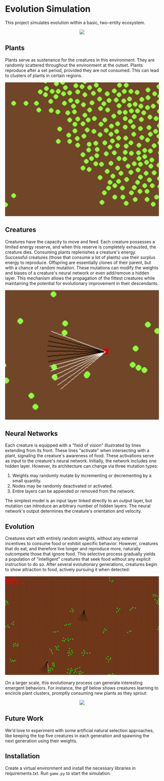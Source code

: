 # Evolution Simulation

This project simulates evolution within a basic, two-entity ecosystem.

<p align="center">
  <img src="media/gameplay.png"/>
</p>

## Plants
Plants serve as sustenance for the creatures in this environment. They are randomly scattered throughout the environment at the outset. Plants reproduce after a set period, provided they are not consumed. This can lead to clusters of plants in certain regions.

<p align="center">
  <img src="media/plant.png"/>
</p>

## Creatures
Creatures have the capacity to move and feed. Each creature possesses a limited energy reserve, and when this reserve is completely exhausted, the creature dies. Consuming plants replenishes a creature's energy. Successful creatures (those that consume a lot of plants) use their surplus energy to reproduce. Offspring are essentially clones of their parent, but with a chance of random mutation. These mutations can modify the weights and biases of a creature's neural network or even add/remove a hidden layer. This mechanism allows the propagation of the fittest creatures while maintaining the potential for evolutionary improvement in their descendants.

<p align="center">
  <img src="media/creature.png"/>
</p>

## Neural Networks
Each creature is equipped with a "field of vision" illustrated by lines extending from its front. These lines "activate" when intersecting with a plant, signaling the creature's awareness of food. These activations serve as input to the creature's neural network. Initially, the network includes one hidden layer. However, its architecture can change via three mutation types:
1. Weights may randomly mutate by incrementing or decrementing by a small quantity.
2. Nodes may be randomly deactivated or activated.
3. Entire layers can be appended or removed from the network.

The simplest model is an input layer linked directly to an output layer, but mutation can introduce an arbitrary number of hidden layers. The neural network's output determines the creature's orientation and velocity.

## Evolution
Creatures start with entirely random weights, without any external incentives to consume food or exhibit specific behavior. However, creatures that do eat, and therefore live longer and reproduce more, naturally outcompete those that ignore food. This selective process gradually yields a population of "intelligent" creatures that seek food without any explicit instruction to do so. After several evolutionary generations, creatures begin to show attraction to food, actively pursuing it when detected:

<p align="center">
  <img src="media/sim1.gif"/>
</p>

On a larger scale, this evolutionary process can generate interesting emergent behaviors. For instance, the gif below shows creatures learning to encircle plant clusters, promptly consuming new plants as they sprout:

<p align="center">
  <img src="media/sim2.gif"/>
</p>

## Future Work
We'd love to experiment with some artificial natural selection approaches, like keeping the top five creatures in each generation and spawning the next generation using their weights.

## Installation
Create a virtual environment and install the necessary libraries in requirements.txt. Run `game.py` to start the simulation.
